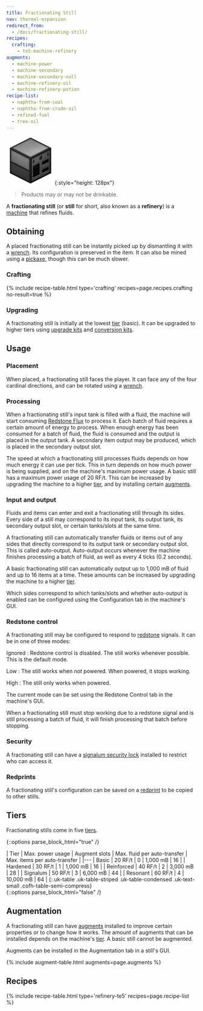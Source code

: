 ```yaml
---
title: Fractionating Still
nav: thermal-expansion
redirect_from:
  - /docs/fractionating-still/
recipes:
  crafting:
    - te5-machine-refinery
augments:
  - machine-power
  - machine-secondary
  - machine-secondary-null
  - machine-refinery-oil
  - machine-refinery-potion
recipe-list:
  - naphtha-from-coal
  - naphtha-from-crude-oil
  - refined-fuel
  - tree-oil
---
```


![Fractionating still](/assets/images/thermal-expansion/fractionating-still.png){:style="height: 128px"}

> Products may or may not be drinkable.


A **fractionating still** (or **still** for short, also known as a **refinery**)
is a [machine](/docs/thermal-expansion/machines/) that refines fluids.


Obtaining
---------

A placed fractionating still can be instantly picked up by dismantling it with a
[wrench](/docs/wrenches/). Its configuration is preserved in the item. It can
also be mined using a [pickaxe](https://minecraft.gamepedia.com/Pickaxe), though
this can be much slower.

### Crafting
{% include recipe-table.html type='crafting' recipes=page.recipes.crafting no-result=true %}

### Upgrading
A fractionating still is initially at the lowest [tier](#tiers) (basic). It can
be upgraded to higher tiers using [upgrade kits](/docs/thermal-foundation/upgrade-kits/) and
[conversion kits](/docs/thermal-foundation/conversion-kits/).


Usage
-----

### Placement
When placed, a fractionating still faces the player. It can face any of the four
cardinal directions, and can be rotated using a [wrench](/docs/wrenches/).

### Processing
When a fractionating still's input tank is filled with a fluid, the machine will
start consuming [Redstone Flux](/docs/redstone-flux/) to process it. Each batch
of fluid requires a certain amount of energy to process. When enough energy has
been consumed for a batch of fluid, the fluid is consumed and the output is
placed in the output tank. A secondary item output may be produced, which is
placed in the secondary output slot.

The speed at which a fractionating still processes fluids depends on how much
energy it can use per tick. This in turn depends on how much power is being
supplied, and on the machine's maximum power usage. A basic still has a maximum
power usage of 20 RF/t. This can be increased by upgrading the machine to a
higher [tier](#tiers), and by installing certain [augments](#augmentation).

### Input and output
Fluids and items can enter and exit a fractionating still through its sides.
Every side of a still may correspond to its input tank, its output tank, its
secondary output slot, or certain tanks/slots at the same time.

A fractionating still can automatically transfer fluids or items out of any
sides that directly correspond to its output tank or secondary output slot. This
is called auto-output. Auto-output occurs whenever the machine finishes
processing a batch of fluid, as well as every 4 ticks (0.2 seconds).

A basic fractionating still can automatically output up to 1,000 mB of fluid and
up to 16 items at a time. These amounts can be increased by upgrading the
machine to a higher [tier](#tiers).

Which sides correspond to which tanks/slots and whether auto-output is enabled
can be configured using the Configuration tab in the machine's GUI.

### Redstone control
A fractionating still may be configured to respond to
[redstone](https://minecraft.gamepedia.com/Redstone) signals. It can be in one
of three modes:

Ignored
: Redstone control is disabled. The still works whenever possible. This is the
default mode.

Low
: The still works when *not* powered. When powered, it stops working.

High
: The still only works when powered.

The current mode can be set using the Redstone Control tab in the machine's GUI.

When a fractionating still must stop working due to a redstone signal and is
still processing a batch of fluid, it will finish processing that batch before
stopping.

### Security
A fractionating still can have a [signalum security
lock](/docs/thermal-foundation/signalum-security-lock/) installed to restrict who can access it.

### Redprints
A fractionating still's configuration can be saved on a
[redprint](/docs/thermal-foundation/redprint/) to be copied to other stills.


Tiers
-----

Fractionating stills come in five [tiers](/docs/thermal-foundation/tiers/).

{::options parse_block_html="true" /}
<div class="uk-overflow-container">
| Tier | Max. power usage | Augment slots | Max. fluid per auto-transfer | Max. items per auto-transfer |
|---
| Basic | 20 RF/t | 0 | 1,000 mB | 16 |
| Hardened | 30 RF/t | 1 | 1,000 mB | 16 |
| Reinforced | 40 RF/t | 2 | 3,000 mB | 28 |
| Signalum | 50 RF/t | 3 | 6,000 mB | 44 |
| Resonant | 60 RF/t | 4 | 10,000 mB | 64 |
{:.uk-table .uk-table-striped .uk-table-condensed .uk-text-small .cofh-table-semi-compress}
</div>
{::options parse_block_html="false" /}


Augmentation
------------

A fractionating still can have [augments](/docs/thermal-expansion/augments/) installed to improve
certain properties or to change how it works. The amount of augments that can be
installed depends on the machine's [tier](#tiers). A basic still cannot be
augmented.

Augments can be installed in the Augmentation tab in a still's GUI.

{% include augment-table.html augments=page.augments %}


Recipes
-------

{% include recipe-table.html type='refinery-te5' recipes=page.recipe-list %}
